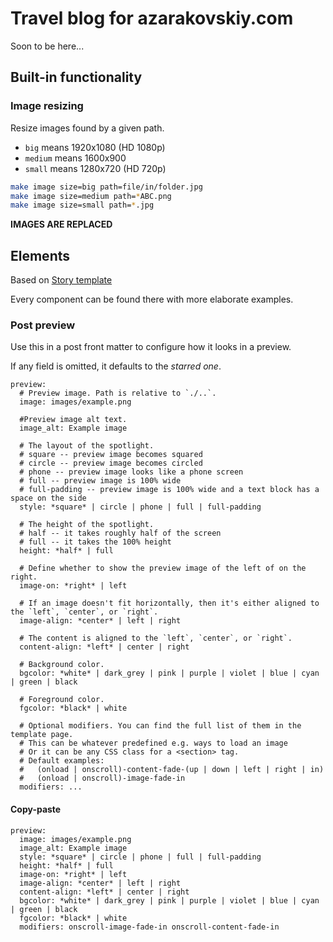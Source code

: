 # Travel blog for azarakovskiy.com

Soon to be here...

## Built-in functionality

### Image resizing

Resize images found by a given path.

- `big` means 1920x1080 (HD 1080p)
- `medium` means 1600x900
- `small` means 1280x720 (HD 720p)


```bash
make image size=big path=file/in/folder.jpg
make image size=medium path=*ABC.png
make image size=small path=*.jpg
```

**IMAGES ARE REPLACED**

## Elements

Based on [Story template](https://html5up.net/story)

Every component can be found there with more elaborate examples.

### Post preview
Use this in a post front matter to configure how it looks in a preview.

If any field is omitted, it defaults to the *starred one*.
```
preview:
  # Preview image. Path is relative to `./..`.
  image: images/example.png

  #Preview image alt text.
  image_alt: Example image

  # The layout of the spotlight.
  # square -- preview image becomes squared
  # circle -- preview image becomes circled
  # phone -- preview image looks like a phone screen
  # full -- preview image is 100% wide
  # full-padding -- preview image is 100% wide and a text block has a space on the side
  style: *square* | circle | phone | full | full-padding

  # The height of the spotlight.
  # half -- it takes roughly half of the screen
  # full -- it takes the 100% height
  height: *half* | full

  # Define whether to show the preview image of the left of on the right.
  image-on: *right* | left

  # If an image doesn't fit horizontally, then it's either aligned to the `left`, `center`, or `right`.
  image-align: *center* | left | right

  # The content is aligned to the `left`, `center`, or `right`.
  content-align: *left* | center | right

  # Background color.
  bgcolor: *white* | dark_grey | pink | purple | violet | blue | cyan | green | black

  # Foreground color.
  fgcolor: *black* | white

  # Optional modifiers. You can find the full list of them in the template page.
  # This can be whatever predefined e.g. ways to load an image
  # Or it can be any CSS class for a <section> tag.
  # Default examples:
  #   (onload | onscroll)-content-fade-(up | down | left | right | in)
  #   (onload | onscroll)-image-fade-in
  modifiers: ...
```

#### Copy-paste
```
preview:
  image: images/example.png
  image_alt: Example image
  style: *square* | circle | phone | full | full-padding
  height: *half* | full
  image-on: *right* | left
  image-align: *center* | left | right
  content-align: *left* | center | right
  bgcolor: *white* | dark_grey | pink | purple | violet | blue | cyan | green | black
  fgcolor: *black* | white
  modifiers: onscroll-image-fade-in onscroll-content-fade-in
```
